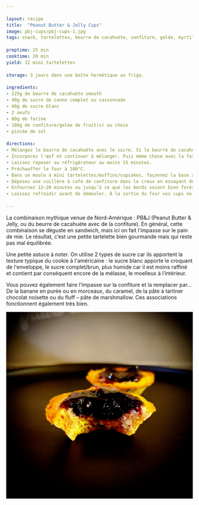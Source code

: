 ```yaml
---

layout: recipe
title:  "Peanut Butter & Jelly Cups"
image: pbj-cups/pbj-cups-1.jpg
tags: snack, tartelettes, beurre de cacahuète, confiture, gelée, myrtilles, cups

preptime: 25 min
cooktime: 20 min
yield: 12 mini tartelettes

storage: 3 jours dans une boîte hermétique au frigo.

ingredients:
- 125g de beurre de cacahuète smooth
- 40g de sucre de canne complet ou cassonnade
- 40g de sucre blanc
- 2 oeufs
- 80g de farine
- 180g de confiture/gelée de fruit(s) au choix
- pincée de sel

directions:
- Mélangez le beurre de cacahuète avec le sucre. Si le beurre de cacahuète est trop épais vous pouvez le passer quelques secondes au micro-ondes pour le rendre plus liquide et facile à travailler. 
- Incorporez l'œuf et continuer à mélanger. Puis même chose avec la farine et le sel tamisés.
- Laissez reposer au réfrigérateur au moins 15 minutes.
- Préchauffer le four à 180°C. 
- Dans un moule à mini tartelettes/muffins/cupcakes, façonnez la base avec la pâte en vous assurant que les bords soient suffisamment épais et en laissant un creux au milieu. Le mieux est de foncer la pâte en mouillant/huilant vos doigts pour qu'elle ne colle pas trop.
- Déposez une cuillère à café de confiture dans le creux en essayant de ne pas trop dépasser de la surface.
- Enfournez 12–20 minutes ou jusqu’à ce que les bords soient bien forés (ça va aussi dépendre du type de moule et de la profondeur de la cup du coup). Notez que la confiture risque de se liquéfier et déborder en fin de cuisson, ce n'est pas hyper esthétique mais c'est normal.
- Laissez refroidir avant de démouler. À la sortie du four vos cups ne seront pas encore très solides structurellement, il faut attendre un peu avant de les démouler et les manipuler avec douceur, elles vont complètement durcir, y compris la confiture, en refroidissant sur une grille.

---
```


La combinaison mythique venue de Nord-Amérique&nbsp;: PB&J (Peanut Butter & Jelly, ou du beurre de cacahuète avec de la confiture). En général, cette combinaison se déguste en sandwich, mais ici on fait l’impasse sur le pain de mie. Le résultat, c’est une petite tartelette bien gourmande mais qui reste pas mal équilibrée.

Une petite astuce à noter. On utilise 2 types de sucre car ils apportent la texture typique du cookie à l'américaine&nbsp;: le sucre blanc apporte le croquant de l'enveloppe, le sucre complet/brun, plus humide car il est moins raffiné et contient par conséquent encore de la mélasse, le moelleux à l’intérieur.

Vous pouvez également faire l’impasse sur la confiture et la remplacer par… De la banane en purée ou en morceaux, du caramel, de la pâte à tartiner chocolat noisette ou du fluff – pâte de marshmallow. Ces associations fonctionnent également très bien. 

![La cups est très moelleuse et pas trop sucrée. Elle ne se désagrège pas du tout lorsqu’on croque dedans. Et avec la chaleur, la confiture se transforme en gelée.](../images/pbj-cups/pbj-cups-2.jpg)